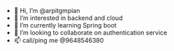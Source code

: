 - 👋 Hi, I’m @arpitgmpian
- 👀 I’m interested in backend and cloud
- 🌱 I’m currently learning Spring boot
- 💞️ I’m looking to collaborate on authentication service
- 📫 call/ping me @9648546380

<!---
arpitgmpian/arpitgmpian is a ✨ special ✨ repository because its `README.md` (this file) appears on your GitHub profile.
You can click the Preview link to take a look at your changes.
--->
